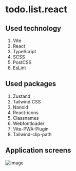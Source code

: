 # todo.list.react

## Used technology

1. Vite
2. React
3. TypeScript
4. SCSS
5. PostCSS
6. EsLint

## Used packages

1. Zustand
2. Tailwind CSS
3. Nanoid
4. React-icons
5. Classnames
6. Webfontloader
7. Vite-PWA-Plugin
8. Tailwind-clip-path

## Application screens

![image](https://github.com/Tibilex/todo.list.react/assets/45212175/63267fd4-b520-424a-acb6-dfee979ed463)


